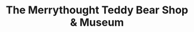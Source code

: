 ---
title: "The Merrythought Teddy Bear Shop & Museum"
url: /ironbridge/the-merrythought-teddy-bear-shop-and-museum/
shop: gift
---